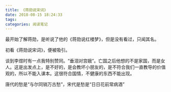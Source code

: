 ```yaml
---
title: 《蒋勋说宋词》
date: 2018-08-15 18:24:33
tags:
categories: 阅读笔记
---
```


最开始了解蒋勋，是听说了他的《蒋勋说红楼梦》，但是没有看过，只闻其名。

初看《蒋勋说宋词》，便被吸引。

谈到李煜时有一点我特别赞同。“垂泪对宫娥”。亡国之后他想的不是家国，而是女人。这是出发点上，是不好的，是会教坏小朋友的，是不符合我们一直教导的价值观的，所以不能入课本。这很符合国情，不健康的东西不能出现。

唐代的愁是“与尔同销万古愁”，宋代是愁是“日日花前常病酒”